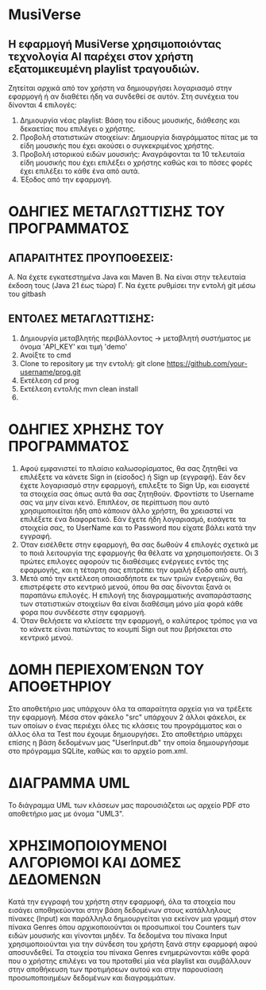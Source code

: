 # MusiVerse
## Η εφαρμογή MusiVerse χρησιμοποιόντας τεχνολογία AI παρέχει στον χρήστη εξατομικευμένη playlist τραγουδιών.
Ζητείται αρχικά από τον χρήστη να δημιουργήσει λογαριασμό στην εφαρμογή ή αν διαθέτει ήδη να συνδεθεί σε αυτόν. Στη συνέχεια του δίνονται 4 επιλογές:
1. Δημιουργία νέας playlist: Βάση του είδους μουσικής, διάθεσης και δεκαετίας που επιλέγει ο χρήστης.
2. Προβολή στατιστικών στοιχείων: Δημιουργία διαγράμματος πίτας με τα είδη μουσικής που έχει ακούσει ο συγκεκριμένος χρήστης.
3. Προβολή ιστορικού ειδών μουσικής: Αναγράφονται τα 10 τελευταία είδη μουσικής που έχει επιλέξει ο χρήστης καθώς και το πόσες φορές έχει επιλέξει το κάθε ένα από αυτά.
4. Έξοδος από την εφαρμογή.

# ΟΔΗΓΙΕΣ ΜΕΤΑΓΛΩΤΤΙΣΗΣ ΤΟΥ ΠΡΟΓΡΑΜΜΑΤΟΣ
## ΑΠΑΡΑΙΤΗΤΕΣ ΠΡΟΥΠΟΘΕΣΕΙΣ:
Α. Να έχετε εγκατεστημένα Java και Maven
Β. Να είναι στην τελευταία έκδοση τους (Java 21 έως τώρα)
Γ. Να έχετε ρυθμίσει την εντολή git μέσω του gitbash

## ΕΝΤΟΛΕΣ ΜΕΤΑΓΛΩΤΤΙΣΗΣ:
1. Δημιουργία μεταβλητής περιβάλλοντος -> μεταβλητή συστήματος με όνομα 'API_KEY' και τιμή 'demo'
3. Ανοίξτε το cmd
4. Clone το repository με την εντολή: git clone https://github.com/your-username/prog.git
5. Εκτέλεση cd prog
6. Εκτέλεση εντολής mvn clean install
7.  

# ΟΔΗΓΙΕΣ ΧΡΗΣΗΣ ΤΟΥ ΠΡΟΓΡΑΜΜΑΤΟΣ
1. Αφού εμφανιστεί το πλαίσιο καλωσορίσματος, θα σας ζητηθεί να επιλέξετε να κάνετε Sign in (είσοδος) ή Sign up (εγγραφή). Εάν δεν έχετε λογαριασμό στην εφαρμογή, επιλεξτε το Sign Up, και εισαγετέ τα στοιχεία σας όπως αυτά θα σας ζητηθούν. Φροντίστε το Username σας να μην είναι κενό. Επιπλέον, σε περίπτωση που αυτό χρησιμοποιείται ήδη από κάποιον άλλο χρήστη, θα χρειαστεί να επιλέξετε ένα διαφορετικό. Εάν έχετε ήδη λογαριασμό, εισάγετε τα στοιχεία σας, το UserName και το Password που είχατε βάλει κατά την εγγραφή.
2. Όταν εισέλθετε στην εφαρμογή, θα σας δωθούν 4 επιλογές σχετικά με το ποιά λειτουργία της εφαρμογής θα θέλατε να χρησιμοποιήσετε. Οι 3 πρώτες επιλογες αφορούν τις διαθέσιμες ενέργειες εντός της εφαρμογής, και η τέταρτη σας επιτρέπει την ομαλή έξοδο από αυτή.
3. Μετά από την εκτέλεση οποιασδήποτε εκ των τριών ενεργειών, θα επιστρέφετε στο κεντρικό μενού, όπου θα σας δίνονται ξανά οι παραπάνω επιλογές. Η επιλογή της διαγραμματικής αναπαράστασης των στατιστικών στοιχείων θα είναι διαθέσιμη μόνο μία φορά κάθε φορα που συνδέεστε στην εφαρμογή.
4. Όταν θελήσετε να κλείσετε την εφαρμογή, ο καλύτερος τρόπος για να το κάνετε είναι πατώντας το κουμπί Sign out που βρήσκεται στο κεντρικό μενού.

# ΔΟΜΗ ΠΕΡΙΕΧΟΜΈΝΩΝ ΤΟΥ ΑΠΟΘΕΤΗΡΙΟΥ
Στο αποθετήριο μας υπάρχουν όλα τα απαραίτητα αρχεία για να τρέξετε την εφαρμογή. Μέσα στον φάκελο "src" υπάρχουν 2 άλλοι φάκελοι, εκ των οποίων ο ένας περιέχει όλες τις κλάσεις του προγράμματος και ο άλλος όλα τα Test που έχουμε δημιουργήσει. Στο αποθετήριο υπάρχει επίσης η βάση δεδομένων μας "UserInput.db" την οποία δημιουργήσαμε στο πρόγραμμα SQLite, καθώς και το αρχείο pom.xml.

# ΔΙΑΓΡΑΜΜΑ UML
Το διάγραμμα UML των κλάσεων μας παρουσιάζεται ως αρχείο PDF στο αποθετήριο μας με όνομα "UML3".

# ΧΡΗΣΙΜΟΠΟΙΟΥΜΕΝΟΙ ΑΛΓΟΡΙΘΜΟΙ ΚΑΙ ΔΟΜΕΣ ΔΕΔΟΜΕΝΩΝ
Κατά την εγγραφή του χρήστη στην εφαρμοφή, όλα τα στοιχεία που εισάγει αποθηκεύονται στην βάση δεδομένων στους κατάλληλους πίνακες (Input) και παράλληλα δημιουργείται για εκείνον μια γραμμή στον πίνακα Genres όπου αρχικοποιούνται οι προσωπικοί του Counters των ειδών μουσικής και γίνονται μηδέν. Τα δεδομένα του πίνακα Input χρησιμοποιούνται για την σύνδεση του χρήστη ξανά στην εφαρμοφή αφού αποσυνδεθεί. Τα στοιχεία του πίνακα Genres ενημερώνονται κάθε φορά που ο χρήστης επιλέγει να του προταθεί μία νέα playlist και συμβάλλουν στην αποθήκευση των προτιμήσεων αυτού και στην παρουσίαση προσωποποιημέων δεδομένων και διαγραμμάτων. 

